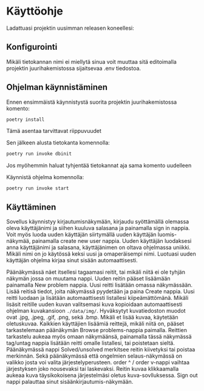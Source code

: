 # Käyttöohje

Ladattuasi projektin uusimman releasen koneellesi:

## Konfigurointi 

Mikäli tietokannan nimi ei miellytä sinua voit muuttaa sitä editoimalla projektin juurihakemistossa sijaitsevaa .env tiedostoa.

## Ohjelman käynnistäminen

Ennen ensimmäistä käynnistystä suorita projektin juurihakemistossa komento: 

```bash
poetry install
```
Tämä asentaa tarvittavat riippuvuudet

Sen jälkeen alusta tietokanta komennolla:

```bash
poetry run invoke dbinit
```
Jos myöhemmin haluat tyhjentää tietokannat aja sama komento uudelleen

Käynnistä ohjelma komennolla:

```
poetry run invoke start
```

## Käyttäminen

Sovellus käynnistyy kirjautumisnäkymään, kirjaudu syöttämällä olemassa oleva käyttäjänimi ja siihen kuuluva salasana ja painamalla sign in nappia.
Voit myös luoda uuden käyttäjän siirtymällä uuden käyttäjän luomis-näkymää, painamalla create new user nappia.
Uuden käyttäjän luodaksesi anna käyttäjänimi ja salasana, käyttäjänimen on oltava ohjelmassa uniikki. Mikäli nimi on jo käytössä keksi uusi ja omaperäisempi nimi.
Luotuasi uuden käyttäjän ohjelma kirjaa sinut sisään automaattisesti.

Päänäkymässä näet itsellesi tagaamasi reitit, tai mikäli niitä ei ole tyhjän näkymän jossa on muutama nappi.
Uuden reitin pääset lisäämään painamalla New problem nappia. Uusi reitti lisätään omassa näkymässään. Lisää reitisä tiedot, joita näkymässä pyydetään ja paina Create nappia. Uusi reitti luodaan ja lisätään automaattisesti listallesi kiipeämättömänä. Mikäli lisäsit reitille uuden kuvan valitsemasi kuva kopioidaan automaattisesti ohjelman kuvakansioon ```./data/img/```. Hyväksytyt kuvatiedoston muodot ovat .jpg, .jpeg, .gif, .png, sekä .bmp. Mikäli et lisää kuvaa, käytetään oletuskuvaa.
Kaikkien käyttäjien lisäämiä reittejä, mikäli niitä on, pääset tarkastelemaan päänäkymän Browse problems-nappia paimalla. 
Reittien tarkastelu aukeaa myös omaan näkymäänsä, painamalla tässä näkymässä tag/untag nappia lisätään reitti omalle listallesi, tai poistetaan sieltä.
Päänäkymässä nappi Solved/unsolved merkitsee reitin kiivetyksi tai poistaa merkinnän.
Sekä päänäkymässä että ongelmien selaus-näkymässä on valikko josta voi valita järjestelyperusteen. order ^ / order v-nappi vaihtaa järjestyksen joko nousevaksi tai laskevaksi. 
Reitin kuvaa klikkaamalla aukeaa kuva täysikokoisena järjestelmäsi oletus kuva-sovlluksessa.
Sign out nappi palauttaa sinut sisäänkirjautumis-näkymään.


